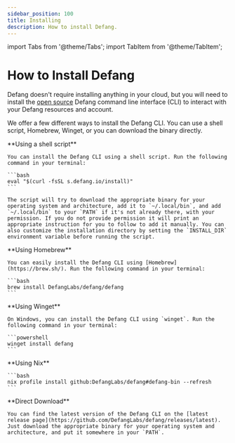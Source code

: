 ```yaml
---
sidebar_position: 100
title: Installing
description: How to install Defang.
---
```

import Tabs from '@theme/Tabs';
import TabItem from '@theme/TabItem';

# How to Install Defang

Defang doesn't require installing anything in your cloud, but you will need to install the [open source](https://github.com/DefangLabs/defang) Defang command line interface (CLI) to interact with your Defang resources and account.

We offer a few different ways to install the Defang CLI. You can use a shell script, Homebrew, Winget, or you can download the binary directly.


<Tabs>
  <TabItem value="bash" label="Shell">
    **Using a shell script**

    You can install the Defang CLI using a shell script. Run the following command in your terminal:

    ```bash
    eval "$(curl -fsSL s.defang.io/install)"
    ```

    The script will try to download the appropriate binary for your operating system and architecture, add it to `~/.local/bin`, and add `~/.local/bin` to your `PATH` if it's not already there, with your permission. If you do not provide permission it will print an appropriate instruction for you to follow to add it manually. You can also customize the installation directory by setting the `INSTALL_DIR` environment variable before running the script.
  </TabItem>
  <TabItem value="homebrew" label="Homebrew" default>
    **Using Homebrew**

    You can easily install the Defang CLI using [Homebrew](https://brew.sh/). Run the following command in your terminal:

    ```bash
    brew install DefangLabs/defang/defang
    ```
  </TabItem>
  <TabItem value="winget" label="Winget">
    **Using Winget**

    On Windows, you can install the Defang CLI using `winget`. Run the following command in your terminal:

    ```powershell
    winget install defang
    ```
  </TabItem>
  <TabItem value="nix" label="Nix">
    **Using Nix**

    ```bash
    nix profile install github:DefangLabs/defang#defang-bin --refresh
    ```
  </TabItem>
  <TabItem value="direct" label="Direct Download">
    **Direct Download**

    You can find the latest version of the Defang CLI on the [latest release page](https://github.com/DefangLabs/defang/releases/latest). Just download the appropriate binary for your operating system and architecture, and put it somewhere in your `PATH`.
  </TabItem>
</Tabs>

